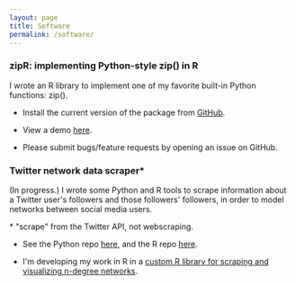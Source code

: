```yaml
---
layout: page
title: Software
permalink: /software/
---
```


### zipR: implementing Python-style zip() in R

I wrote an R library to implement one of my favorite built-in Python functions: zip().

* Install the current version of the package from <a href="https://github.com/leslie-huang/zipR">GitHub</a>.

* View a demo <a href="https://leslie-huang.github.io/zipr/zipr_demo.html">here</a>.

* Please submit bugs/feature requests by opening an issue on GitHub.


### Twitter network data scraper*

(In progress.) I wrote some Python and R tools to scrape information about a Twitter user's followers and those followers' followers, in order to model networks between social media users.

\* "scrape" from the Twitter API, not webscraping.

* See the Python repo <a href="https://github.com/leslie-huang/twitter-ssscraper">here</a>, and the R repo <a href="https://github.com/leslie-huang/twitter-scrapeR">here</a>.

* I'm developing my work in R in a <a href="https://github.com/leslie-huang/twitterNetworkGraphR">custom R library for scraping and visualizing n-degree networks</a>.

